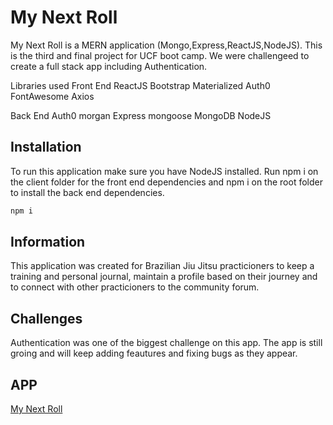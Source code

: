 # My Next Roll
My Next Roll is a MERN application (Mongo,Express,ReactJS,NodeJS).  This is the third and final project for UCF boot camp.  We were challengeed to create a full stack app 
including Authentication.

Libraries used
Front End
ReactJS
Bootstrap
Materialized
Auth0
FontAwesome
Axios

Back End
Auth0
morgan
Express
mongoose
MongoDB
NodeJS

## Installation

To run this application make sure you have NodeJS installed.  Run npm i on the client folder for the front end dependencies and npm i on the root
folder to install the back end dependencies.

```bash
npm i
```

## Information

This application was created for Brazilian Jiu Jitsu practicioners
to keep a training and personal journal, maintain a profile based on their journey and to connect with other practicioners to the community
forum.

## Challenges
Authentication was one of the biggest challenge on this app.  The app is still groing and will keep adding feautures and fixing bugs as they appear.

## APP
[My Next Roll](https://secret-island-13693.herokuapp.com/)
